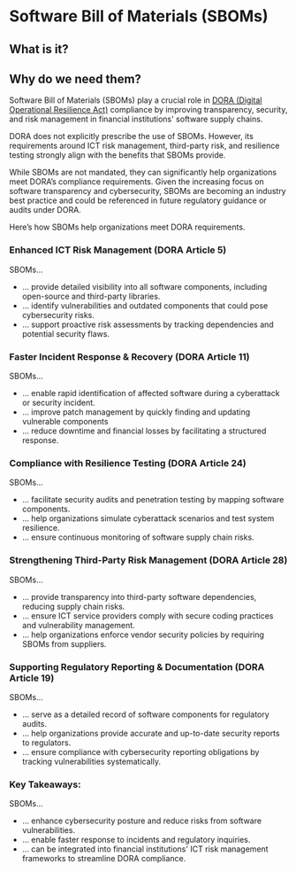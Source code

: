 # Software Bill of Materials (SBOMs)

## What is it?

## Why do we need them?

Software Bill of Materials (SBOMs) play a crucial role in [DORA (Digital Operational Resilience Act)](DORA.md) compliance by improving transparency, security, and risk management in financial institutions' software supply chains.

DORA does not explicitly prescribe the use of SBOMs. However, its requirements around ICT risk management, third-party risk, and resilience testing strongly align with the benefits that SBOMs provide.

While SBOMs are not mandated, they can significantly help organizations meet DORA’s compliance requirements. Given the increasing focus on software transparency and cybersecurity, SBOMs are becoming an industry best practice and could be referenced in future regulatory guidance or audits under DORA.

Here’s how SBOMs help organizations meet DORA requirements.

### Enhanced ICT Risk Management (DORA Article 5)

SBOMs...
- ... provide detailed visibility into all software components, including open-source and third-party libraries.
- ... identify vulnerabilities and outdated components that could pose cybersecurity risks.
- ... support proactive risk assessments by tracking dependencies and potential security flaws.

### Faster Incident Response & Recovery (DORA Article 11)

SBOMs...
- ... enable rapid identification of affected software during a cyberattack or security incident.
- ... improve patch management by quickly finding and updating vulnerable components
- ... reduce downtime and financial losses by facilitating a structured response.

### Compliance with Resilience Testing (DORA Article 24)

SBOMs...
- ... facilitate security audits and penetration testing by mapping software components.
- ... help organizations simulate cyberattack scenarios and test system resilience.
- ... ensure continuous monitoring of software supply chain risks.

### Strengthening Third-Party Risk Management (DORA Article 28)

SBOMs...
- ... provide transparency into third-party software dependencies, reducing supply chain risks.
- ... ensure ICT service providers comply with secure coding practices and vulnerability management.
- ... help organizations enforce vendor security policies by requiring SBOMs from suppliers.

### Supporting Regulatory Reporting & Documentation (DORA Article 19)

SBOMs...
- ... serve as a detailed record of software components for regulatory audits.
- ... help organizations provide accurate and up-to-date security reports to regulators.
- ... ensure compliance with cybersecurity reporting obligations by tracking vulnerabilities systematically.

### Key Takeaways:
SBOMs...
- ... enhance cybersecurity posture and reduce risks from software vulnerabilities.
- ... enable faster response to incidents and regulatory inquiries.
- ... can be integrated into financial institutions' ICT risk management frameworks to streamline DORA compliance.
